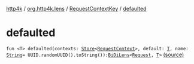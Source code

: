 [http4k](../../index.md) / [org.http4k.lens](../index.md) / [RequestContextKey](index.md) / [defaulted](./defaulted.md)

# defaulted

`fun <T> defaulted(contexts: `[`Store`](../../org.http4k.core/-store/index.md)`<`[`RequestContext`](../../org.http4k.core/-request-context/index.md)`>, default: `[`T`](defaulted.md#T)`, name: `[`String`](https://kotlinlang.org/api/latest/jvm/stdlib/kotlin/-string/index.html)` = UUID.randomUUID().toString()): `[`BiDiLens`](../-bi-di-lens/index.md)`<`[`Request`](../../org.http4k.core/-request/index.md)`, `[`T`](defaulted.md#T)`>` [(source)](https://github.com/http4k/http4k/blob/master/http4k-core/src/main/kotlin/org/http4k/lens/RequestContextKey.kt#L25)